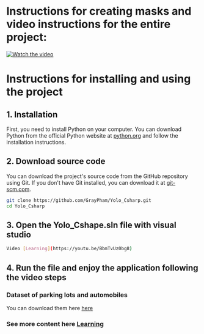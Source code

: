 # Instructions for creating masks and video instructions for the entire project:
[![Watch the video](https://img.youtube.com/vi/BbmTvUz0bg8/0.jpg)](https://youtu.be/BbmTvUz0bg8)
# Instructions for installing and using the project

## 1. Installation

First, you need to install Python on your computer. You can download Python from the official Python website at [python.org](https://www.python.org/downloads/) and follow the installation instructions.

## 2. Download source code

You can download the project's source code from the GitHub repository using Git. If you don't have Git installed, you can download it at [git-scm.com](https://git-scm.com/downloads).

```bash
git clone https://github.com/GrayPham/Yolo_Csharp.git
cd Yolo_Csharp
```
## 3. Open the Yolo_Cshape.sln file with visual studio
```bash
Video [Learning](https://youtu.be/BbmTvUz0bg8)

```
## 4. Run the file and enjoy the application following the video steps

### Dataset of parking lots and automobiles
You can download them here [here](https://app.roboflow.com/gray/samplelp-codtp)

### See more content here [Learning](https://www.youtube.com/channel/UC-MH20IhlxDVpUkeAUaGdag?sub_confirmation=1)
